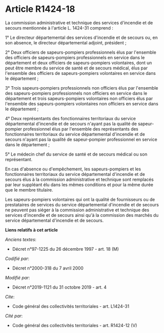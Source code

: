 # Article R1424-18

La commission administrative et technique des services d'incendie et de secours mentionnée à l'article L. 1424-31 comprend :

1° Le directeur départemental des services d'incendie et de secours ou, en son absence, le directeur départemental adjoint,
président ;

2° Deux officiers de sapeurs-pompiers professionnels élus par l'ensemble des officiers de sapeurs-pompiers professionnels en
service dans le département et deux officiers de sapeurs-pompiers volontaires, dont un peut être membre du service de santé
et de secours médical, élus par l'ensemble des officiers de sapeurs-pompiers volontaires en service dans le département ;

3° Trois sapeurs-pompiers professionnels non officiers élus par l'ensemble des sapeurs-pompiers professionnels non officiers
en service dans le département et trois sapeurs-pompiers volontaires non officiers élus par l'ensemble des sapeurs-pompiers
volontaires non officiers en service dans le département ;

4° Deux représentants des fonctionnaires territoriaux du service départemental d'incendie et de secours n'ayant pas la
qualité de sapeur-pompier professionnel élus par l'ensemble des représentants des fonctionnaires territoriaux du service
départemental d'incendie et de secours n'ayant pas la qualité de sapeur-pompier professionnel en service dans le
département ;

5° Le médecin chef du service de santé et de secours médical ou son représentant.

En cas d'absence ou d'empêchement, les sapeurs-pompiers et les fonctionnaires territoriaux du service départemental
d'incendie et de secours élus à la commission administrative et technique sont remplacés par leur suppléant élu dans les
mêmes conditions et pour la même durée que le membre titulaire.

Les sapeurs-pompiers volontaires qui ont la qualité de fournisseurs ou de prestataires de services du service départemental
d'incendie et de secours ne peuvent pas siéger à la commission administrative et technique des services d'incendie et de
secours ainsi qu'à la commission des marchés du service départemental d'incendie et de secours.

**Liens relatifs à cet article**

_Anciens textes_:

  - Décret n°97-1225 du 26 décembre 1997 - art. 18 (M)

_Codifié par_:

  - Décret n°2000-318 du 7 avril 2000

_Modifié par_:

  - Décret n°2019-1121 du 31 octobre 2019 - art. 4

_Cite_:

  - Code général des collectivités territoriales - art. L1424-31

_Cité par_:

  - Code général des collectivités territoriales - art. R1424-12 (V)
